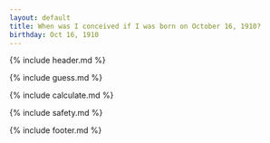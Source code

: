 ```yaml
---
layout: default
title: When was I conceived if I was born on October 16, 1910?
birthday: Oct 16, 1910
---
```


{% include header.md %}

{% include guess.md %}

{% include calculate.md %}

{% include safety.md %}

{% include footer.md %}



